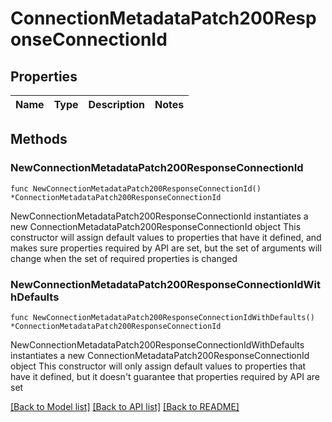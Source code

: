 # ConnectionMetadataPatch200ResponseConnectionId

## Properties

Name | Type | Description | Notes
------------ | ------------- | ------------- | -------------

## Methods

### NewConnectionMetadataPatch200ResponseConnectionId

`func NewConnectionMetadataPatch200ResponseConnectionId() *ConnectionMetadataPatch200ResponseConnectionId`

NewConnectionMetadataPatch200ResponseConnectionId instantiates a new ConnectionMetadataPatch200ResponseConnectionId object
This constructor will assign default values to properties that have it defined,
and makes sure properties required by API are set, but the set of arguments
will change when the set of required properties is changed

### NewConnectionMetadataPatch200ResponseConnectionIdWithDefaults

`func NewConnectionMetadataPatch200ResponseConnectionIdWithDefaults() *ConnectionMetadataPatch200ResponseConnectionId`

NewConnectionMetadataPatch200ResponseConnectionIdWithDefaults instantiates a new ConnectionMetadataPatch200ResponseConnectionId object
This constructor will only assign default values to properties that have it defined,
but it doesn't guarantee that properties required by API are set


[[Back to Model list]](../README.md#documentation-for-models) [[Back to API list]](../README.md#documentation-for-api-endpoints) [[Back to README]](../README.md)


